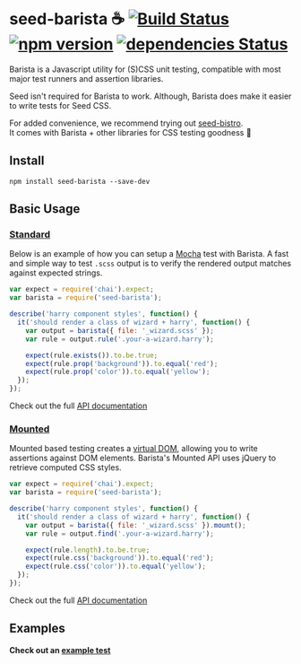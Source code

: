 # seed-barista ☕️ [![Build Status](https://travis-ci.org/helpscout/seed-barista.svg?branch=master)](https://travis-ci.org/helpscout/seed-barista) [![npm version](https://badge.fury.io/js/seed-barista.svg)](https://badge.fury.io/js/seed-barista) [![dependencies Status](https://david-dm.org/helpscout/seed-barista/status.svg)](https://david-dm.org/helpscout/seed-barista)

Barista is a Javascript utility for (S)CSS unit testing, compatible with most major test runners and assertion libraries.

Seed isn't required for Barista to work. Although, Barista does make it easier to write tests for Seed CSS.

For added convenience, we recommend trying out [seed-bistro](https://github.com/helpscout/seed-bistro).<br>
It comes with Barista + other libraries for CSS testing goodness 🙌


## Install
```
npm install seed-barista --save-dev
```


## Basic Usage

### [Standard](/docs/api/standard.md)

Below is an example of how you can setup a [Mocha](https://mochajs.org/) test with Barista. A fast and simple way to test `.scss` output is to verify the rendered output matches against expected strings.

```javascript
var expect = require('chai').expect;
var barista = require('seed-barista');

describe('harry component styles', function() {
  it('should render a class of wizard + harry', function() {
    var output = barista({ file: '_wizard.scss' });
    var rule = output.rule('.your-a-wizard.harry');

    expect(rule.exists()).to.be.true;
    expect(rule.prop('background')).to.equal('red');
    expect(rule.prop('color')).to.equal('yellow');
  });
});
```

Check out the full [API documentation](/docs/api/standard.md)



### [Mounted](/docs/api/mounted.md)

Mounted based testing creates a [virtual DOM](https://github.com/tmpvar/jsdom), allowing you to write assertions against DOM elements. Barista's Mounted API uses jQuery to retrieve computed CSS styles.

```javascript
var expect = require('chai').expect;
var barista = require('seed-barista');

describe('harry component styles', function() {
  it('should render a class of wizard + harry', function() {
    var output = barista({ file: '_wizard.scss' }).mount();
    var rule = output.find('.your-a-wizard.harry');

    expect(rule.length).to.be.true;
    expect(rule.css('background')).to.equal('red');
    expect(rule.css('color')).to.equal('yellow');
  });
});
```

Check out the full [API documentation](/docs/api/mounted.md)



## Examples

**Check out an [example test](https://github.com/helpscout/seed-barista/tree/master/test/examples)**
